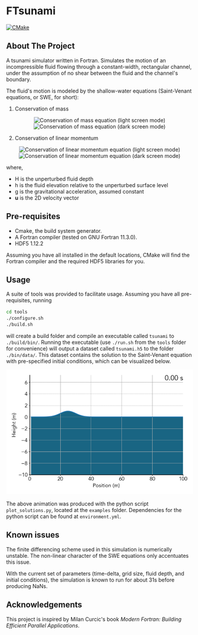 # FTsunami

<!-- PROJECT SHIELDS -->
[![CMake](https://github.com/Marlon-Gomes/ftsunami/actions/workflows/cmake.yml/badge.svg)](https://github.com/Marlon-Gomes/ftsunami/actions/workflows/cmake.yml)

<!-- ABOUT THE PROJECT -->
## About The Project

A tsunami simulator written in Fortran. Simulates the motion of an 
incompressible fluid flowing through a constant-width, rectangular channel,
under the assumption of no shear between the fluid and the channel's boundary.

The fluid's motion is modeled by the shallow-water equations (Saint-Venant 
equations, or SWE, for short):
<!-- LaTeX in github markdown. "%2B" is the symbol for addition -->
1. Conservation of mass
<p align="center">
<img src="https://render.githubusercontent.com/render/math?math={
    \frac{\partial \mathbf{u}}{\partial t} %2B \mathbf{u} \cdot \nabla \mathbf{u} = -g\nabla h
    }#gh-light-mode-only" alt="Conservation of mass equation (light screen mode)">
<img src="https://render.githubusercontent.com/render/math?math={
    \color{white}
    \frac{\partial \mathbf{u}}{\partial t} %2B \mathbf{u} \cdot \nabla \mathbf{u} = -g\nabla h
    }#gh-dark-mode-only" alt="Conservation of mass equation (dark screen mode)">
</p>

2. Conservation of linear momentum
<p align="center">
<img src="https://render.githubusercontent.com/render/math?math={
    \frac{\partial h}{\partial t} = -\mathrm{div}((H %2B h)\mathbf{u})
    }#gh-light-mode-only" alt="Conservation of linear momentum equation (light screen mode)">
<img src="https://render.githubusercontent.com/render/math?math={
    \color{white}
    \frac{\partial h}{\partial t} = -\mathrm{div}((H %2B h)\mathbf{u})
    }#gh-dark-mode-only" alt="Conservation of linear momentum equation (dark screen mode)">
</p>

where,
- H is the unperturbed fluid depth
- h is the fluid elevation relative to the unperturbed surface level
- g is the gravitational acceleration, assumed constant
- **u** is the 2D velocity vector

## Pre-requisites
- Cmake, the build system generator.
- A Fortran compiler (tested on GNU Fortran 11.3.0).
- HDF5 1.12.2

Assuming you have all installed in the default locations, CMake will find the Fortran compiler and the required HDF5 libraries for you.

## Usage 

A suite of tools was provided to facilitate usage. Assuming you have all pre-requisites, running 
```sh
cd tools
./configure.sh
./build.sh
```
will create a build folder and compile an executable called ```tsunami``` to ```./build/bin/```. Running the executable (use ```./run.sh``` from the ```tools``` folder for convenience) will output a dataset called ```tsunami.h5``` to the folder ```./bin/data/```. This dataset contains the solution to the Saint-Venant equation with pre-specified initial conditions, which can be visualized below.

![Project animation][animation]

The above animation was produced with the python script ```plot_solutions.py```, located at the ```examples``` folder. Dependencies for the python script can be found at ```environment.yml```.

## Known issues

The finite differencing scheme used in this simulation is numerically unstable.
The non-linear character of the SWE equations only accentuates this issue. 

With the current set of parameters (time-delta, grid size, fluid depth, and 
initial conditions), the simulation is known to run for about 31s before 
producing NaNs.

## Acknowledgements

This project is inspired by Milan Curcic's book *Modern Fortran: Building Efficient Parallel Applications*.
<!-- Markdown links -->
[animation]: /docs/animations/AnimatedPlot.gif
